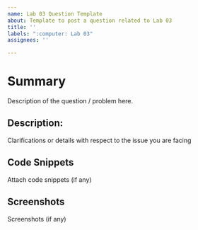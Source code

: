 ```yaml
---
name: Lab 03 Question Template
about: Template to post a question related to Lab 03
title: ''
labels: ":computer: Lab 03"
assignees: ''

---
```


# Summary

Description of the question / problem here.

## Description:

Clarifications or details with respect to the issue you are facing

## Code Snippets

Attach code snippets (if any)

## Screenshots

Screenshots (if any)
